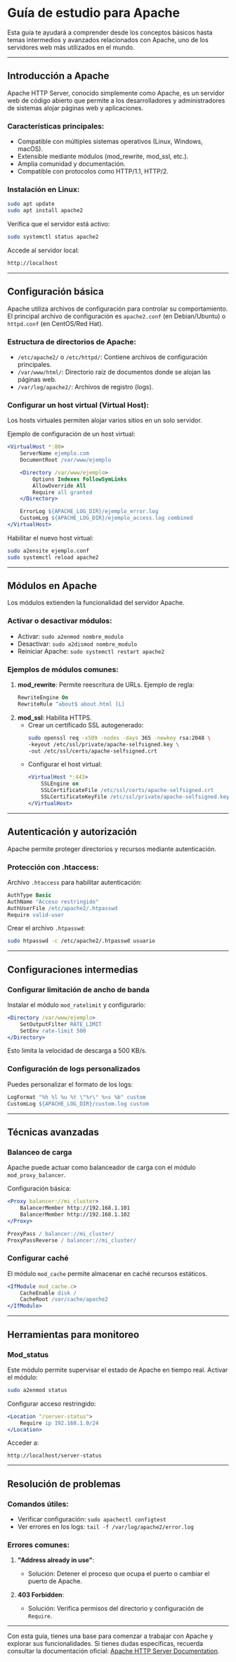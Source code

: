 # Guía de estudio para Apache

Esta guía te ayudará a comprender desde los conceptos básicos hasta temas intermedios y avanzados relacionados con Apache, uno de los servidores web más utilizados en el mundo.

---

## Introducción a Apache
Apache HTTP Server, conocido simplemente como Apache, es un servidor web de código abierto que permite a los desarrolladores y administradores de sistemas alojar páginas web y aplicaciones.

### Características principales:
- Compatible con múltiples sistemas operativos (Linux, Windows, macOS).
- Extensible mediante módulos (mod_rewrite, mod_ssl, etc.).
- Amplia comunidad y documentación.
- Compatible con protocolos como HTTP/1.1, HTTP/2.

### Instalación en Linux:
```bash
sudo apt update
sudo apt install apache2
```

Verifica que el servidor está activo:
```bash
sudo systemctl status apache2
```

Accede al servidor local:
```bash
http://localhost
```

---

## Configuración básica
Apache utiliza archivos de configuración para controlar su comportamiento. El principal archivo de configuración es `apache2.conf` (en Debian/Ubuntu) o `httpd.conf` (en CentOS/Red Hat).

### Estructura de directorios de Apache:
- `/etc/apache2/` o `/etc/httpd/`: Contiene archivos de configuración principales.
- `/var/www/html/`: Directorio raíz de documentos donde se alojan las páginas web.
- `/var/log/apache2/`: Archivos de registro (logs).

### Configurar un host virtual (Virtual Host):
Los hosts virtuales permiten alojar varios sitios en un solo servidor.

Ejemplo de configuración de un host virtual:
```apache
<VirtualHost *:80>
    ServerName ejemplo.com
    DocumentRoot /var/www/ejemplo

    <Directory /var/www/ejemplo>
        Options Indexes FollowSymLinks
        AllowOverride All
        Require all granted
    </Directory>

    ErrorLog ${APACHE_LOG_DIR}/ejemplo_error.log
    CustomLog ${APACHE_LOG_DIR}/ejemplo_access.log combined
</VirtualHost>
```
Habilitar el nuevo host virtual:
```bash
sudo a2ensite ejemplo.conf
sudo systemctl reload apache2
```

---

## Módulos en Apache
Los módulos extienden la funcionalidad del servidor Apache.

### Activar o desactivar módulos:
- Activar: `sudo a2enmod nombre_modulo`
- Desactivar: `sudo a2dismod nombre_modulo`
- Reiniciar Apache: `sudo systemctl restart apache2`

### Ejemplos de módulos comunes:
1. **mod_rewrite**: Permite reescritura de URLs.
   Ejemplo de regla:
   ```apache
   RewriteEngine On
   RewriteRule ^about$ about.html [L]
   ```
2. **mod_ssl**: Habilita HTTPS.
   - Crear un certificado SSL autogenerado:
     ```bash
     sudo openssl req -x509 -nodes -days 365 -newkey rsa:2048 \
     -keyout /etc/ssl/private/apache-selfsigned.key \
     -out /etc/ssl/certs/apache-selfsigned.crt
     ```
   - Configurar el host virtual:
     ```apache
     <VirtualHost *:443>
         SSLEngine on
         SSLCertificateFile /etc/ssl/certs/apache-selfsigned.crt
         SSLCertificateKeyFile /etc/ssl/private/apache-selfsigned.key
     </VirtualHost>
     ```

---

## Autenticación y autorización
Apache permite proteger directorios y recursos mediante autenticación.

### Protección con .htaccess:
Archivo `.htaccess` para habilitar autenticación:
```apache
AuthType Basic
AuthName "Acceso restringido"
AuthUserFile /etc/apache2/.htpasswd
Require valid-user
```
Crear el archivo `.htpasswd`:
```bash
sudo htpasswd -c /etc/apache2/.htpasswd usuario
```

---

## Configuraciones intermedias

### Configurar limitación de ancho de banda
Instalar el módulo `mod_ratelimit` y configurarlo:
```apache
<Directory /var/www/ejemplo>
    SetOutputFilter RATE_LIMIT
    SetEnv rate-limit 500
</Directory>
```
Esto limita la velocidad de descarga a 500 KB/s.

### Configuración de logs personalizados
Puedes personalizar el formato de los logs:
```apache
LogFormat "%h %l %u %t \"%r\" %>s %b" custom
CustomLog ${APACHE_LOG_DIR}/custom.log custom
```

---

## Técnicas avanzadas

### Balanceo de carga
Apache puede actuar como balanceador de carga con el módulo `mod_proxy_balancer`.

Configuración básica:
```apache
<Proxy balancer://mi_cluster>
    BalancerMember http://192.168.1.101
    BalancerMember http://192.168.1.102
</Proxy>

ProxyPass / balancer://mi_cluster/
ProxyPassReverse / balancer://mi_cluster/
```

### Configurar caché
El módulo `mod_cache` permite almacenar en caché recursos estáticos.
```apache
<IfModule mod_cache.c>
    CacheEnable disk /
    CacheRoot /var/cache/apache2
</IfModule>
```

---

## Herramientas para monitoreo

### Mod_status
Este módulo permite supervisar el estado de Apache en tiempo real.
Activar el módulo:
```bash
sudo a2enmod status
```
Configurar acceso restringido:
```apache
<Location "/server-status">
    Require ip 192.168.1.0/24
</Location>
```
Acceder a:
```text
http://localhost/server-status
```

---

## Resolución de problemas

### Comandos útiles:
- Verificar configuración: `sudo apachectl configtest`
- Ver errores en los logs: `tail -f /var/log/apache2/error.log`

### Errores comunes:
1. **"Address already in use"**:
   - Solución: Detener el proceso que ocupa el puerto o cambiar el puerto de Apache.

2. **403 Forbidden**:
   - Solución: Verifica permisos del directorio y configuración de `Require`.

---

Con esta guía, tienes una base para comenzar a trabajar con Apache y explorar sus funcionalidades. Si tienes dudas específicas, recuerda consultar la documentación oficial: [Apache HTTP Server Documentation](https://httpd.apache.org/docs/).


